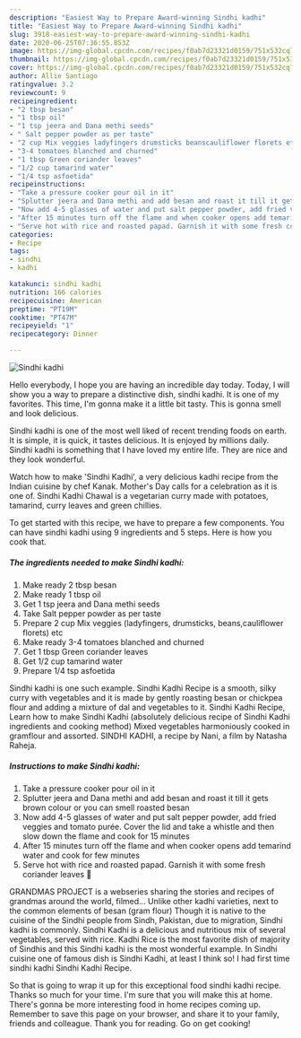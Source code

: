 ```yaml
---
description: "Easiest Way to Prepare Award-winning Sindhi kadhi"
title: "Easiest Way to Prepare Award-winning Sindhi kadhi"
slug: 3918-easiest-way-to-prepare-award-winning-sindhi-kadhi
date: 2020-06-25T07:36:55.853Z
image: https://img-global.cpcdn.com/recipes/f0ab7d23321d0159/751x532cq70/sindhi-kadhi-recipe-main-photo.jpg
thumbnail: https://img-global.cpcdn.com/recipes/f0ab7d23321d0159/751x532cq70/sindhi-kadhi-recipe-main-photo.jpg
cover: https://img-global.cpcdn.com/recipes/f0ab7d23321d0159/751x532cq70/sindhi-kadhi-recipe-main-photo.jpg
author: Allie Santiago
ratingvalue: 3.2
reviewcount: 9
recipeingredient:
- "2 tbsp besan"
- "1 tbsp oil"
- "1 tsp jeera and Dana methi seeds"
- " Salt pepper powder as per taste"
- "2 cup Mix veggies ladyfingers drumsticks beanscauliflower florets etc"
- "3-4 tomatoes blanched and churned"
- "1 tbsp Green coriander leaves"
- "1/2 cup tamarind water"
- "1/4 tsp asfoetida"
recipeinstructions:
- "Take a pressure cooker pour oil in it"
- "Splutter jeera and Dana methi and add besan and roast it till it gets brown colour or you can smell roasted besan"
- "Now add 4-5 glasses of water and put salt pepper powder, add fried veggies and tomato purée. Cover the lid and take a whistle and then slow down the flame and cook for 15 minutes"
- "After 15 minutes turn off the flame and when cooker opens add temarind water and cook for few minutes"
- "Serve hot with rice and roasted papad. Garnish it with some fresh coriander leaves 🍃"
categories:
- Recipe
tags:
- sindhi
- kadhi

katakunci: sindhi kadhi 
nutrition: 166 calories
recipecuisine: American
preptime: "PT19M"
cooktime: "PT47M"
recipeyield: "1"
recipecategory: Dinner

---
```



![Sindhi kadhi](https://img-global.cpcdn.com/recipes/f0ab7d23321d0159/751x532cq70/sindhi-kadhi-recipe-main-photo.jpg)

Hello everybody, I hope you are having an incredible day today. Today, I will show you a way to prepare a distinctive dish, sindhi kadhi. It is one of my favorites. This time, I'm gonna make it a little bit tasty. This is gonna smell and look delicious.

Sindhi kadhi is one of the most well liked of recent trending foods on earth. It is simple, it is quick, it tastes delicious. It is enjoyed by millions daily. Sindhi kadhi is something that I have loved my entire life. They are nice and they look wonderful.

Watch how to make &#39;Sindhi Kadhi&#39;, a very delicious kadhi recipe from the Indian cuisine by chef Kanak. Mother&#39;s Day calls for a celebration as it is one of. Sindhi Kadhi Chawal is a vegetarian curry made with potatoes, tamarind, curry leaves and green chillies.


To get started with this recipe, we have to prepare a few components. You can have sindhi kadhi using 9 ingredients and 5 steps. Here is how you cook that.

<!--inarticleads1-->

##### The ingredients needed to make Sindhi kadhi:

1. Make ready 2 tbsp besan
1. Make ready 1 tbsp oil
1. Get 1 tsp jeera and Dana methi seeds
1. Take  Salt pepper powder as per taste
1. Prepare 2 cup Mix veggies (ladyfingers, drumsticks, beans,cauliflower florets) etc
1. Make ready 3-4 tomatoes blanched and churned
1. Get 1 tbsp Green coriander leaves
1. Get 1/2 cup tamarind water
1. Prepare 1/4 tsp asfoetida


Sindhi kadhi is one such example. Sindhi Kadhi Recipe is a smooth, silky curry with vegetables and it is made by gently roasting besan or chickpea flour and adding a mixture of dal and vegetables to it. Sindhi Kadhi Recipe, Learn how to make Sindhi Kadhi (absolutely delicious recipe of Sindhi Kadhi ingredients and cooking method) Mixed vegetables harmoniously cooked in gramflour and assorted. SINDHI KADHI, a recipe by Nani, a film by Natasha Raheja. 

<!--inarticleads2-->

##### Instructions to make Sindhi kadhi:

1. Take a pressure cooker pour oil in it
1. Splutter jeera and Dana methi and add besan and roast it till it gets brown colour or you can smell roasted besan
1. Now add 4-5 glasses of water and put salt pepper powder, add fried veggies and tomato purée. Cover the lid and take a whistle and then slow down the flame and cook for 15 minutes
1. After 15 minutes turn off the flame and when cooker opens add temarind water and cook for few minutes
1. Serve hot with rice and roasted papad. Garnish it with some fresh coriander leaves 🍃


GRANDMAS PROJECT is a webseries sharing the stories and recipes of grandmas around the world, filmed… Unlike other kadhi varieties, next to the common elements of besan (gram flour) Though it is native to the cuisine of the Sindhi people from Sindh, Pakistan, due to migration, Sindhi kadhi is commonly. Sindhi Kadhi is a delicious and nutritious mix of several vegetables, served with rice. Kadhi Rice is the most favorite dish of majority of Sindhis and this Sindhi kadhi is the most wonderful example. In Sindhi cuisine one of famous dish is Sindhi Kadhi, at least I think so! I had first time sindhi kadhi Sindhi Kadhi Recipe. 

So that is going to wrap it up for this exceptional food sindhi kadhi recipe. Thanks so much for your time. I'm sure that you will make this at home. There's gonna be more interesting food in home recipes coming up. Remember to save this page on your browser, and share it to your family, friends and colleague. Thank you for reading. Go on get cooking!
